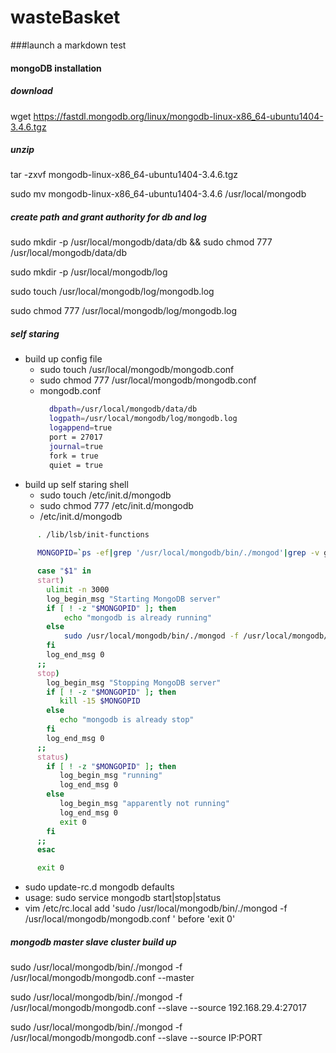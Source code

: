 # wasteBasket


###launch a markdown test


#### mongoDB installation

##### download
wget https://fastdl.mongodb.org/linux/mongodb-linux-x86_64-ubuntu1404-3.4.6.tgz

##### unzip
tar -zxvf mongodb-linux-x86_64-ubuntu1404-3.4.6.tgz

sudo mv mongodb-linux-x86_64-ubuntu1404-3.4.6  /usr/local/mongodb

##### create path and grant authority for db and log 
sudo mkdir -p /usr/local/mongodb/data/db
 && sudo chmod 777 /usr/local/mongodb/data/db

sudo mkdir -p /usr/local/mongodb/log

sudo touch /usr/local/mongodb/log/mongodb.log

sudo chmod 777 /usr/local/mongodb/log/mongodb.log

##### self staring
- build up config file
    - ​sudo touch /usr/local/mongodb/mongodb.conf
    - ​sudo chmod 777 /usr/local/mongodb/mongodb.conf
    - ​mongodb.conf
      ```Bash
        dbpath=/usr/local/mongodb/data/db
        logpath=/usr/local/mongodb/log/mongodb.log
        logappend=true
        port = 27017
        journal=true
        fork = true
        quiet = true

      ``` 
- build up self staring shell
    - ​sudo touch /etc/init.d/mongodb
    -  sudo chmod 777 /etc/init.d/mongodb
    -  /etc/init.d/mongodb
```Bash
      . /lib/lsb/init-functions
      
      MONGOPID=`ps -ef|grep '/usr/local/mongodb/bin/./mongod'|grep -v grep|awk '{print $2}'`

      case "$1" in
      start)
        ulimit -n 3000
        log_begin_msg "Starting MongoDB server"
        if [ ! -z "$MONGOPID" ]; then
            echo "mongodb is already running"
        else
            sudo /usr/local/mongodb/bin/./mongod -f /usr/local/mongodb/mongodb.conf
        fi
        log_end_msg 0
      ;;
      stop)
        log_begin_msg "Stopping MongoDB server"
        if [ ! -z "$MONGOPID" ]; then
           kill -15 $MONGOPID
        else
           echo "mongodb is already stop"
        fi
        log_end_msg 0
      ;;
      status)
        if [ ! -z "$MONGOPID" ]; then
           log_begin_msg "running"
           log_end_msg 0
        else
           log_begin_msg "apparently not running"
           log_end_msg 0
           exit 0
        fi
      ;;
      esac

      exit 0
``` 
  - sudo update-rc.d mongodb defaults
  - usage: sudo service mongodb start|stop|status
  - vim /etc/rc.local  add 'sudo /usr/local/mongodb/bin/./mongod -f /usr/local/mongodb/mongodb.conf
 ' before 'exit 0'

##### mongodb master slave cluster build up
sudo /usr/local/mongodb/bin/./mongod -f /usr/local/mongodb/mongodb.conf --master

sudo /usr/local/mongodb/bin/./mongod -f /usr/local/mongodb/mongodb.conf
 --slave --source 192.168.29.4:27017

sudo /usr/local/mongodb/bin/./mongod -f /usr/local/mongodb/mongodb.conf
 --slave --source IP:PORT
